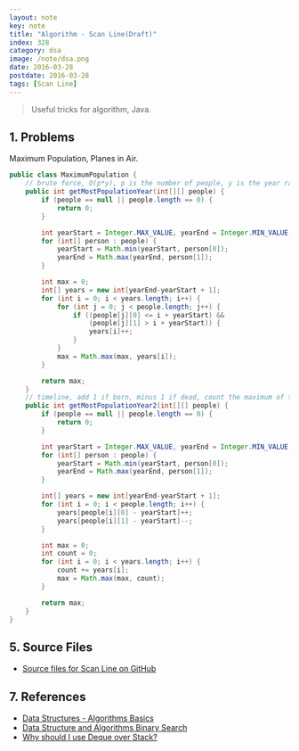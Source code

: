 ```yaml
---
layout: note
key: note
title: "Algorithm - Scan Line(Draft)"
index: 328
category: dsa
image: /note/dsa.png
date: 2016-03-28
postdate: 2016-03-28
tags: [Scan Line]
---
```


> Useful tricks for algorithm, Java.

## 1. Problems
Maximum Population, Planes in Air.
```java
public class MaximumPopulation {
    // brute force, O(p*y), p is the number of people, y is the year range.
    public int getMostPopulationYear(int[][] people) {
        if (people == null || people.length == 0) {
            return 0;
        }

        int yearStart = Integer.MAX_VALUE, yearEnd = Integer.MIN_VALUE;
        for (int[] person : people) {
            yearStart = Math.min(yearStart, person[0]);
            yearEnd = Math.max(yearEnd, person[1]);
        }

        int max = 0;
        int[] years = new int[yearEnd-yearStart + 1];
        for (int i = 0; i < years.length; i++) {
            for (int j = 0; j < people.length; j++) {
                if ((people[j][0] <= i + yearStart) &&
                    (people[j][1] > i + yearStart)) {
                    years[i]++;
                }
            }
            max = Math.max(max, years[i]);
        }

        return max;
    }
    // timeline, add 1 if born, minus 1 if dead, count the maximum of the timeline. O(p+y)
    public int getMostPopulationYear2(int[][] people) {
        if (people == null || people.length == 0) {
            return 0;
        }

        int yearStart = Integer.MAX_VALUE, yearEnd = Integer.MIN_VALUE;
        for (int[] person : people) {
            yearStart = Math.min(yearStart, person[0]);
            yearEnd = Math.max(yearEnd, person[1]);
        }

        int[] years = new int[yearEnd-yearStart + 1];
        for (int i = 0; i < people.length; i++) {
            years[people[i][0] - yearStart]++;
            years[people[i][1] - yearStart]--;
        }

        int max = 0;
        int count = 0;
        for (int i = 0; i < years.length; i++) {
            count += years[i];
            max = Math.max(max, count);
        }

        return max;
    }
}
```

## 5. Source Files
* [Source files for Scan Line on GitHub](https://github.com/jojozhuang/dsa-java/tree/master/alg-scan-line)


## 7. References
* [Data Structures - Algorithms Basics](https://www.tutorialspoint.com/data_structures_algorithms/algorithms_basics.htm)
* [Data Structure and Algorithms Binary Search](https://www.tutorialspoint.com/data_structures_algorithms/binary_search_algorithm.htm)
* [Why should I use Deque over Stack?](https://stackoverflow.com/questions/12524826/why-should-i-use-deque-over-stack)
